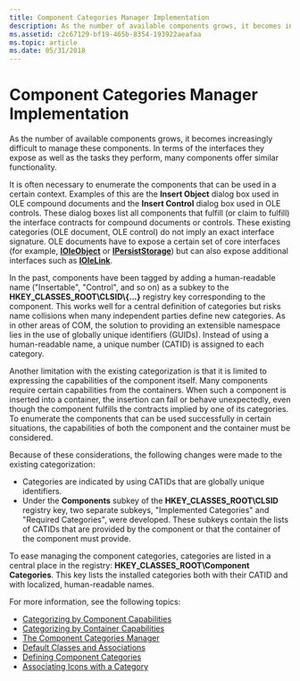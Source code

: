 ```yaml
---
title: Component Categories Manager Implementation
description: As the number of available components grows, it becomes increasingly difficult to manage these components. In terms of the interfaces they expose as well as the tasks they perform, many components offer similar functionality.
ms.assetid: c2c67129-bf19-465b-8354-193922aeafaa
ms.topic: article
ms.date: 05/31/2018
---
```


# Component Categories Manager Implementation

As the number of available components grows, it becomes increasingly difficult to manage these components. In terms of the interfaces they expose as well as the tasks they perform, many components offer similar functionality.

It is often necessary to enumerate the components that can be used in a certain context. Examples of this are the **Insert Object** dialog box used in OLE compound documents and the **Insert Control** dialog box used in OLE controls. These dialog boxes list all components that fulfill (or claim to fulfill) the interface contracts for compound documents or controls. These existing categories (OLE document, OLE control) do not imply an exact interface signature. OLE documents have to expose a certain set of core interfaces (for example, [**IOleObject**](/windows/desktop/api/OleIdl/nn-oleidl-ioleobject) or [**IPersistStorage**](/windows/desktop/api/ObjIdl/nn-objidl-ipersiststorage)) but can also expose additional interfaces such as [**IOleLink**](/windows/desktop/api/OleIdl/nn-oleidl-iolelink).

In the past, components have been tagged by adding a human-readable name ("Insertable", "Control", and so on) as a subkey to the **HKEY\_CLASSES\_ROOT\\CLSID\\{...}** registry key corresponding to the component. This works well for a central definition of categories but risks name collisions when many independent parties define new categories. As in other areas of COM, the solution to providing an extensible namespace lies in the use of globally unique identifiers (GUIDs). Instead of using a human-readable name, a unique number (CATID) is assigned to each category.

Another limitation with the existing categorization is that it is limited to expressing the capabilities of the component itself. Many components require certain capabilities from the containers. When such a component is inserted into a container, the insertion can fail or behave unexpectedly, even though the component fulfills the contracts implied by one of its categories. To enumerate the components that can be used successfully in certain situations, the capabilities of both the component and the container must be considered.

Because of these considerations, the following changes were made to the existing categorization:

-   Categories are indicated by using CATIDs that are globally unique identifiers.
-   Under the **Components** subkey of the **HKEY\_CLASSES\_ROOT\\CLSID** registry key, two separate subkeys, "Implemented Categories" and "Required Categories", were developed. These subkeys contain the lists of CATIDs that are provided by the component or that the container of the component must provide.

To ease managing the component categories, categories are listed in a central place in the registry: **HKEY\_CLASSES\_ROOT\\Component Categories**. This key lists the installed categories both with their CATID and with localized, human-readable names.

For more information, see the following topics:

-   [Categorizing by Component Capabilities](categorizing-by-component-capabilities.md)
-   [Categorizing by Container Capabilities](categorizing-by-container-capabilities.md)
-   [The Component Categories Manager](the-component-categories-manager.md)
-   [Default Classes and Associations](default-classes-and-associations.md)
-   [Defining Component Categories](defining-component-categories.md)
-   [Associating Icons with a Category](associating-icons-with-a-category.md)

 

 




